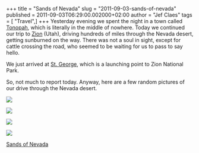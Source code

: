 +++
title = "Sands of Nevada"
slug = "2011-09-03-sands-of-nevada"
published = 2011-09-03T06:29:00.002000+02:00
author = "Jef Claes"
tags = [ "Travel",]
+++
Yesterday evening we spent the night in a town called
[Tonopah](http://en.wikipedia.org/wiki/Tonopah,_Nevada), which is
literally in the middle of nowhere. Today we continued our trip to
[Zion](http://en.wikipedia.org/wiki/Zion_National_Park) (Utah), driving
hundreds of miles through the Nevada desert, getting sunburned on the
way. There was not a soul in sight, except for cattle crossing the road,
who seemed to be waiting for us to pass to say hello. 

  

We just arrived at [St.
George](http://en.wikipedia.org/wiki/St._George,_Utah), which is a
launching point to Zion National Park.

  

So, not much to report today. Anyway, here are a few random pictures of
our drive through the Nevada desert.

  

[![](/post/images/thumbnails/2011-09-03-sands-of-nevada-Zion_0044.png)](/post/images/2011-09-03-sands-of-nevada-Zion_0044.png)

  

[![](/post/images/thumbnails/2011-09-03-sands-of-nevada-Zion_0010.png)](/post/images/2011-09-03-sands-of-nevada-Zion_0010.png)

  

[![](/post/images/thumbnails/2011-09-03-sands-of-nevada-Zion_0051.png)](/post/images/2011-09-03-sands-of-nevada-Zion_0051.png)

  

[![](/post/images/thumbnails/2011-09-03-sands-of-nevada-Zion_0064.png)](/post/images/2011-09-03-sands-of-nevada-Zion_0064.png)

  

  

[Sands of Nevada](http://www.youtube.com/watch?v=R8pFzU93SzI)
